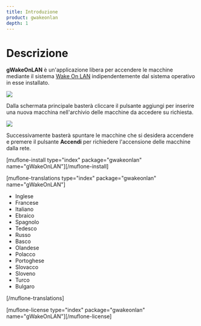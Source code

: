 ```yaml
---
title: Introduzione
product: gwakeonlan
depth: 1
---
```


# Descrizione

**gWakeOnLAN** è un'applicazione libera per accendere le macchine mediante il sistema [Wake On LAN](../wol) indipendentemente dal sistema operativo in esse installato.

![](/resources/gwakeonlan/archive/latest/italian/main.png?classes=center)

Dalla schermata principale basterà cliccare il pulsante aggiungi per inserire una nuova macchina nell'archivio delle macchine da accedere su richiesta.

![](/resources/gwakeonlan/archive/latest/italian/detail.png?classes=center)

Successivamente basterà spuntare le macchine che si desidera accendere e premere il pulsante **Accendi** per richiedere l'accensione delle macchine dalla rete.

[muflone-install type="index" package="gwakeonlan" name="gWakeOnLAN"][/muflone-install]

[muflone-translations type="index" package="gwakeonlan" name="gWakeOnLAN"]
* Inglese
* Francese
* Italiano
* Ebraico
* Spagnolo
* Tedesco
* Russo
* Basco
* Olandese
* Polacco
* Portoghese
* Slovacco
* Sloveno
* Turco
* Bulgaro

[/muflone-translations]

[muflone-license type="index" package="gwakeonlan" name="gWakeOnLAN"][/muflone-license]